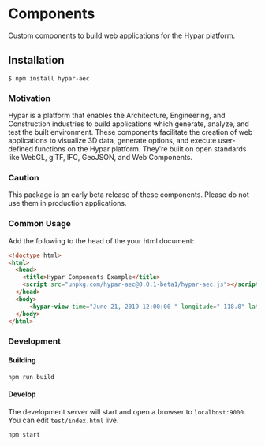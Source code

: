 # Components
Custom components to build web applications for the Hypar platform.

## Installation
```
$ npm install hypar-aec
```

### Motivation
Hypar is a platform that enables the Architecture, Engineering, and Construction industries to build applications which generate, analyze, and test the built environment. These components facilitate the creation of web applications to visualize 3D data, generate options, and execute user-defined functions on the Hypar platform. They're built on open standards like WebGL, glTF, IFC, GeoJSON, and Web Components.

### Caution
This package is an early beta release of these components. Please do not use them in production applications.

### Common Usage
Add the following to the head of the your html document:
```html
<!doctype html>
<html>
  <head>
    <title>Hypar Components Example</title>
    <script src="unpkg.com/hypar-aec@0.0.1-beta1/hypar-aec.js"></script>
  </head>
  <body>
      <hypar-view time="June 21, 2019 12:00:00 " longitude="-118.0" latitude="34.0" model="/models/Truss.glb"></hypar-view>
  </body>
</html>
```

### Development

#### Building
```
npm run build
````

#### Develop
The development server will start and open a browser to `localhost:9000`. You can edit `test/index.html` live.  
```
npm start
```
